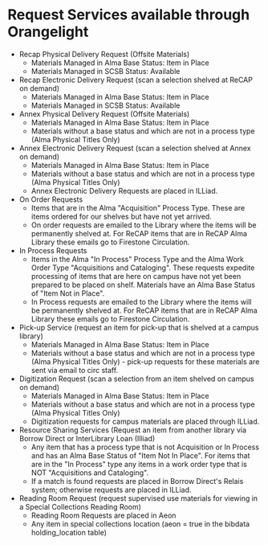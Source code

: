# Request Services available through Orangelight

* Recap Physical Delivery Request (Offsite Materials)
    * Materials Managed in Alma Base Status: Item in Place
    * Materials Managed in SCSB Status: Available
* Recap Electronic Delivery Request (scan a selection shelved at ReCAP on demand)
    * Materials Managed in Alma Base Status: Item in Place
    * Materials Managed in SCSB Status: Available
* Annex Physical Delivery Request (Offsite Materials)
    * Materials Managed in Alma Base Status: Item in Place
    * Materials without a base status and which are not in a process type (Alma Physical Titles Only)
* Annex Electronic Delivery Request (scan a selection shelved at Annex on demand) 
    * Materials Managed in Alma Base Status: Item in Place
    * Materials without a base status and which are not in a process type (Alma Physical Titles Only)
    * Annex Electronic Delivery Requests are placed in ILLiad.
* On Order Requests 
    * Items that are in the Alma "Acquisition" Process Type. These are items ordered for our shelves but have not yet arrived.
    * On order requests are emailed to the Library where the items will be permanently shelved at. For ReCAP items that are in ReCAP Alma Library these emails go to Firestone Circulation. 
* In Process Requests 
    * Items in the Alma "In Process" Process Type and the Alma Work Order Type "Acquisitions and Cataloging". These requests expedite processing of items that are here on campus  have not yet been prepared to be placed on shelf. Materials have an Alma Base Status of "Item Not in Place".
    * In Process requests are emailed to the Library where the items will be permanently shelved at. For ReCAP items that are in ReCAP Alma Library these emails go to Firestone Circulation. 
* Pick-up Service (request an item for pick-up that is shelved at a campus library)
     * Materials Managed in Alma Base Status: Item in Place
     * Materials without a base status and which are not in a process type (Alma Physical Titles Only) - pick-up requests for these materials are sent via email to circ staff. 
* Digitization Request (scan a selection from an item shelved on campus on demand) 
    * Materials Managed in Alma Base Status: Item in Place
    * Materials without a base status and which are not in a process type (Alma Physical Titles Only)
    * Digitization requests for campus materials are placed through ILLiad.
* Resource Sharing Services (Request an item from another library via Borrow Direct or InterLibrary Loan (Illiad)
    * Any item that has a process type that is not Acquisition or In Process and has an Alma Base Status of "Item Not In Place". For items that are in the "In Process" type any items in a work order type that is NOT "Acquisitions and Cataloging". 
    * If a match is found requests are placed in Borrow Direct's Relais system; otherwise requests are placed in ILLiad. 
* Reading Room Request (request supervised use materials for viewing in a Special Collections Reading Room)
    * Reading Room Requests are placed in Aeon
    * Any item in special collections location (aeon = true in the bibdata holding_location table)

